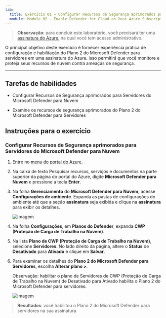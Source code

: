 ```yaml
---
lab:
  title: Exercício 01 – Configurar Recursos de Segurança aprimorados para Servidores do Microsoft Defender para Nuvem
  module: Module 02 - Enable Defender for Cloud on Your Azure Subscription
---
```



>**Observação**: para concluir este laboratório, você precisará ter uma [assinatura do Azure.](https://azure.microsoft.com/en-us/free/?azure-portal=true) na qual você tem acesso administrativo. 


O principal objetivo deste exercício é fornecer experiência prática de configuração e habilitação do Plano 2 do Microsoft Defender para servidores em uma assinatura do Azure. Isso permitirá que você monitore e proteja seus recursos de nuvem contra ameaças de segurança. 

---

## Tarefas de habilidades

- Configurar Recursos de Segurança aprimorados para Servidores do Microsoft Defender para Nuvem
  
- Examine os recursos de segurança aprimorados do Plano 2 do Microsoft Defender para Servidores

## Instruções para o exercício

### Configurar Recursos de Segurança aprimorados para Servidores do Microsoft Defender para Nuvem

1. Entre no [menu do portal do Azure.](https://portal.azure.com/)

2. Na caixa de texto Pesquisar recursos, serviços e documentos na parte superior da página do portal do Azure, digite **Microsoft Defender para Nuvem** e pressione a tecla **Enter**.

3. Na folha **Gerenciamento** do **Microsoft Defender para Nuvem**, acesse **Configurações de ambiente**. Expanda as pastas de configurações do ambiente até que a seção **assinatura** seja exibida e clique na **assinatura** para exibir os detalhes.

   ![imagem](https://github.com/user-attachments/assets/3b25dd82-e09e-4f8a-b85e-c9bc6c4bd488)
   
3. Na folha **Configurações**, em **Planos do Defender**, expanda **CWP (Proteção de Carga de Trabalho na Nuvem)**.

4. Na lista **Plano de CWP (Proteção de Carga de Trabalho na Nuvem)**, selecione **Servidores**. No lado direito da página, altere o **Status** de **Desativado** para **Ativado** e clique em **Salvar**.

5. Para examinar os detalhes do **Plano 2 do Microsoft Defender para Servidores**, escolha **Alterar plano >**.

   Observação: habilitar o plano de Servidores de CWP (Proteção de Carga de Trabalho na Nuvem) de Desativado para Ativado habilita o Plano 2 do Microsoft Defender para servidores.
 
   ![imagem](https://github.com/user-attachments/assets/de434a75-345a-4023-83f1-fa53fcb5f288)
   
> **Resultados**: você habilitou o Plano 2 do Microsoft Defender para servidores na sua assinatura.
